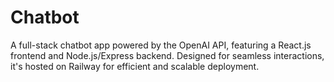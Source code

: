 # Chatbot
A full-stack chatbot app powered by the OpenAI API, featuring a React.js frontend and Node.js/Express backend. Designed for seamless interactions, it's hosted on Railway for efficient and scalable deployment.

